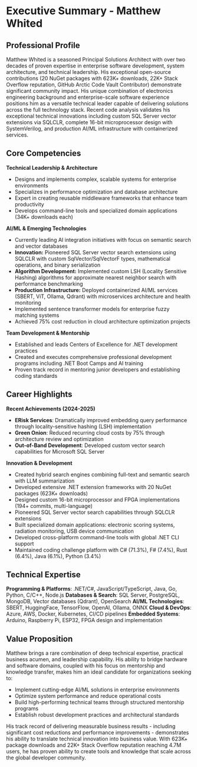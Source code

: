 # Executive Summary - Matthew Whited

## Professional Profile

Matthew Whited is a seasoned Principal Solutions Architect with over two decades of proven expertise in enterprise software development, system architecture, and technical leadership. His exceptional open-source contributions (20 NuGet packages with 623K+ downloads, 22K+ Stack Overflow reputation, GitHub Arctic Code Vault Contributor) demonstrate significant community impact. His unique combination of electronics engineering background and enterprise-scale software experience positions him as a versatile technical leader capable of delivering solutions across the full technology stack. Recent code analysis validates his exceptional technical innovations including custom SQL Server vector extensions via SQLCLR, complete 16-bit microprocessor design with SystemVerilog, and production AI/ML infrastructure with containerized services.

## Core Competencies

**Technical Leadership & Architecture**
- Designs and implements complex, scalable systems for enterprise environments
- Specializes in performance optimization and database architecture
- Expert in creating reusable middleware frameworks that enhance team productivity
- Develops command-line tools and specialized domain applications (34K+ downloads each)

**AI/ML & Emerging Technologies**
- Currently leading AI integration initiatives with focus on semantic search and vector databases
- **Innovation:** Pioneered SQL Server vector search extensions using SQLCLR with custom SqlVector/SqlVectorF types, mathematical operations, and binary serialization
- **Algorithm Development:** Implemented custom LSH (Locality Sensitive Hashing) algorithms for approximate nearest neighbor search with performance benchmarking
- **Production Infrastructure:** Deployed containerized AI/ML services (SBERT, ViT, Ollama, Qdrant) with microservices architecture and health monitoring
- Implemented sentence transformer models for enterprise fuzzy matching systems
- Achieved 75% cost reduction in cloud architecture optimization projects

**Team Development & Mentorship**
- Established and leads Centers of Excellence for .NET development practices
- Created and executes comprehensive professional development programs including .NET Boot Camps and AI training
- Proven track record in mentoring junior developers and establishing coding standards

## Career Highlights

**Recent Achievements (2024-2025)**
- **ERisk Services**: Dramatically improved embedding query performance through locality-sensitive hashing (LSH) implementation
- **Green Onion**: Reduced recurring cloud costs by 75% through architecture review and optimization
- **Out-of-Band Development**: Developed custom vector search capabilities for Microsoft SQL Server

**Innovation & Development**
- Created hybrid search engines combining full-text and semantic search with LLM summarization
- Developed extensive .NET extension frameworks with 20 NuGet packages (623K+ downloads)
- Designed custom 16-bit microprocessor and FPGA implementations (194+ commits, multi-language)
- Pioneered SQL Server vector search capabilities through SQLCLR extensions
- Built specialized domain applications: electronic scoring systems, radiation monitoring, USB device communication
- Developed cross-platform command-line tools with global .NET CLI support
- Maintained coding challenge platform with C# (71.3%), F# (7.4%), Rust (6.4%), Java (6.1%), Python (3.4%)

## Technical Expertise

**Programming & Platforms**: .NET/C#, JavaScript/TypeScript, Java, Go, Python, C/C++, Node.js
**Databases & Search**: SQL Server, PostgreSQL, MongoDB, Vector databases (Qdrant), OpenSearch
**AI/ML Technologies**: SBERT, HuggingFace, TensorFlow, OpenAI, Ollama, ONNX
**Cloud & DevOps**: Azure, AWS, Docker, Kubernetes, CI/CD pipelines
**Embedded Systems**: Arduino, Raspberry Pi, ESP32, FPGA design and implementation

## Value Proposition

Matthew brings a rare combination of deep technical expertise, practical business acumen, and leadership capability. His ability to bridge hardware and software domains, coupled with his focus on mentorship and knowledge transfer, makes him an ideal candidate for organizations seeking to:

- Implement cutting-edge AI/ML solutions in enterprise environments
- Optimize system performance and reduce operational costs
- Build high-performing technical teams through structured mentorship programs
- Establish robust development practices and architectural standards

His track record of delivering measurable business results - including significant cost reductions and performance improvements - demonstrates his ability to translate technical innovation into business value. With 623K+ package downloads and 22K+ Stack Overflow reputation reaching 4.7M users, he has proven ability to create tools and knowledge that scale across the global developer community.
